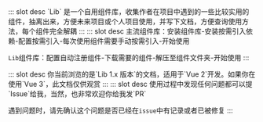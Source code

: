 <Logo />
<ContainerBox title="介绍">
::: slot desc
`Lib` 是一个自用组件库，收集作者在项目中遇到的一些比较实用的组件，抽离出来，方便未来项目或个人项目使用，并写下文档，方便查询使用方法，每个组件完全解耦
:::
</ContainerBox>

<ContainerBox title="对比主流组件库">
::: slot desc
主流组件库：安装组件库-安装按需引入依赖-配置按需引入-每次使用组件需要手动按需引入-开始使用

`Lib`组件库：配置自动注册组件-下载需要的组件-解压至组件文件夹-开始使用
:::
</ContainerBox>

<ContainerBox title="版本提示">
::: slot desc
你当前浏览的是`Lib 1.x 版本`的文档，适用于`Vue 2`开发。如果你在使用`Vue 3`，此文档仅供观赏
:::
</ContainerBox>

<ContainerBox title="贡献代码">
::: slot desc
使用过程中发现任何问题都可以提`Issue`给我，当然，也非常欢迎你给我发`PR`

遇到问题时，请先确认这个问题是否已经在`issue`中有记录或者已被修复
:::
</ContainerBox>
